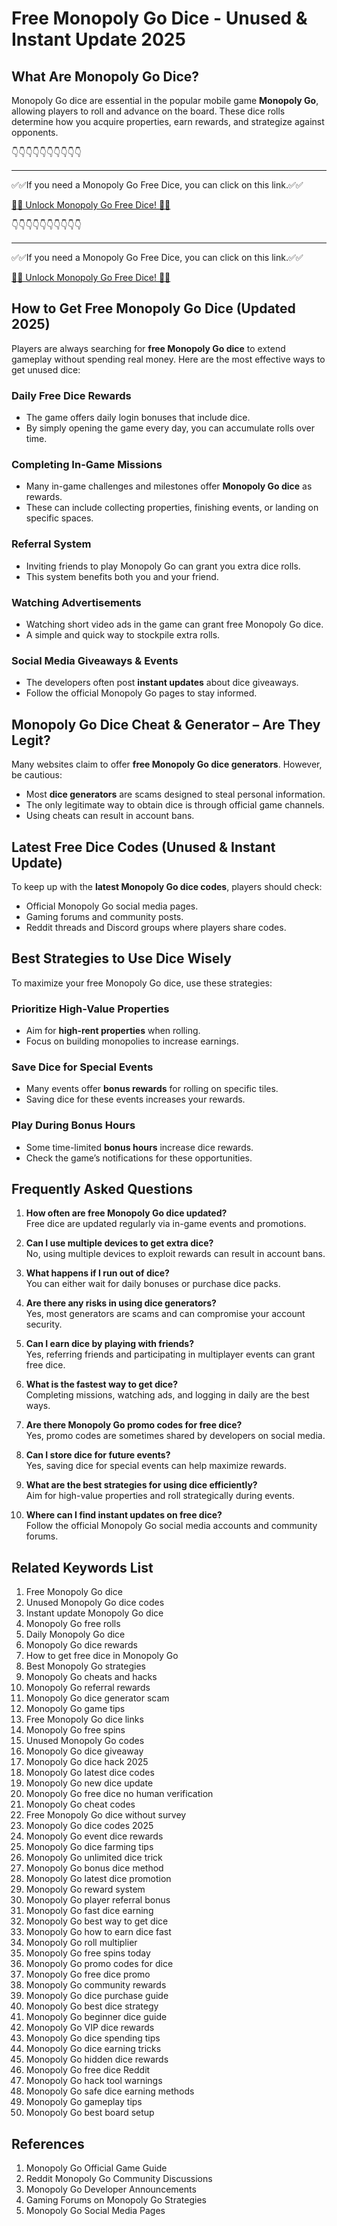 # Free Monopoly Go Dice - Unused & Instant Update 2025

## What Are Monopoly Go Dice?
Monopoly Go dice are essential in the popular mobile game **Monopoly Go**, allowing players to roll and advance on the board. These dice rolls determine how you acquire properties, earn rewards, and strategize against opponents.


👇👇👇👇👇👇👇👇👇👇

---

✅✅If you need a Monopoly Go Free Dice, you can click on this link.✅✅

[🎲🎲 Unlock Monopoly Go Free Dice! 🎲🎲 ](https://therewardgate.com/free-monopoly-dice/)


👇👇👇👇👇👇👇👇👇👇

---

✅✅If you need a Monopoly Go Free Dice, you can click on this link.✅✅

[🎲🎲 Unlock Monopoly Go Free Dice! 🎲🎲 ](https://therewardgate.com/free-monopoly-dice/)


## How to Get Free Monopoly Go Dice (Updated 2025)
Players are always searching for **free Monopoly Go dice** to extend gameplay without spending real money. Here are the most effective ways to get unused dice:

### Daily Free Dice Rewards
- The game offers daily login bonuses that include dice.
- By simply opening the game every day, you can accumulate rolls over time.

### Completing In-Game Missions
- Many in-game challenges and milestones offer **Monopoly Go dice** as rewards.
- These can include collecting properties, finishing events, or landing on specific spaces.

### Referral System
- Inviting friends to play Monopoly Go can grant you extra dice rolls.
- This system benefits both you and your friend.

### Watching Advertisements
- Watching short video ads in the game can grant free Monopoly Go dice.
- A simple and quick way to stockpile extra rolls.

### Social Media Giveaways & Events
- The developers often post **instant updates** about dice giveaways.
- Follow the official Monopoly Go pages to stay informed.

## Monopoly Go Dice Cheat & Generator – Are They Legit?
Many websites claim to offer **free Monopoly Go dice generators**. However, be cautious:

- Most **dice generators** are scams designed to steal personal information.
- The only legitimate way to obtain dice is through official game channels.
- Using cheats can result in account bans.

## Latest Free Dice Codes (Unused & Instant Update)
To keep up with the **latest Monopoly Go dice codes**, players should check:

- Official Monopoly Go social media pages.
- Gaming forums and community posts.
- Reddit threads and Discord groups where players share codes.

## Best Strategies to Use Dice Wisely
To maximize your free Monopoly Go dice, use these strategies:

### Prioritize High-Value Properties
- Aim for **high-rent properties** when rolling.
- Focus on building monopolies to increase earnings.

### Save Dice for Special Events
- Many events offer **bonus rewards** for rolling on specific tiles.
- Saving dice for these events increases your rewards.

### Play During Bonus Hours
- Some time-limited **bonus hours** increase dice rewards.
- Check the game’s notifications for these opportunities.

## Frequently Asked Questions

1. **How often are free Monopoly Go dice updated?**  
   Free dice are updated regularly via in-game events and promotions.

2. **Can I use multiple devices to get extra dice?**  
   No, using multiple devices to exploit rewards can result in account bans.

3. **What happens if I run out of dice?**  
   You can either wait for daily bonuses or purchase dice packs.

4. **Are there any risks in using dice generators?**  
   Yes, most generators are scams and can compromise your account security.

5. **Can I earn dice by playing with friends?**  
   Yes, referring friends and participating in multiplayer events can grant free dice.

6. **What is the fastest way to get dice?**  
   Completing missions, watching ads, and logging in daily are the best ways.

7. **Are there Monopoly Go promo codes for free dice?**  
   Yes, promo codes are sometimes shared by developers on social media.

8. **Can I store dice for future events?**  
   Yes, saving dice for special events can help maximize rewards.

9. **What are the best strategies for using dice efficiently?**  
   Aim for high-value properties and roll strategically during events.

10. **Where can I find instant updates on free dice?**  
    Follow the official Monopoly Go social media accounts and community forums.

## Related Keywords List
1. Free Monopoly Go dice
2. Unused Monopoly Go dice codes
3. Instant update Monopoly Go dice
4. Monopoly Go free rolls
5. Daily Monopoly Go dice
6. Monopoly Go dice rewards
7. How to get free dice in Monopoly Go
8. Best Monopoly Go strategies
9. Monopoly Go cheats and hacks
10. Monopoly Go referral rewards
11. Monopoly Go dice generator scam
12. Monopoly Go game tips
13. Free Monopoly Go dice links
14. Monopoly Go free spins
15. Unused Monopoly Go codes
16. Monopoly Go dice giveaway
17. Monopoly Go dice hack 2025
18. Monopoly Go latest dice codes
19. Monopoly Go new dice update
20. Monopoly Go free dice no human verification
21. Monopoly Go cheat codes
22. Free Monopoly Go dice without survey
23. Monopoly Go dice codes 2025
24. Monopoly Go event dice rewards
25. Monopoly Go dice farming tips
26. Monopoly Go unlimited dice trick
27. Monopoly Go bonus dice method
28. Monopoly Go latest dice promotion
29. Monopoly Go reward system
30. Monopoly Go player referral bonus
31. Monopoly Go fast dice earning
32. Monopoly Go best way to get dice
33. Monopoly Go how to earn dice fast
34. Monopoly Go roll multiplier
35. Monopoly Go free spins today
36. Monopoly Go promo codes for dice
37. Monopoly Go free dice promo
38. Monopoly Go community rewards
39. Monopoly Go dice purchase guide
40. Monopoly Go best dice strategy
41. Monopoly Go beginner dice guide
42. Monopoly Go VIP dice rewards
43. Monopoly Go dice spending tips
44. Monopoly Go dice earning tricks
45. Monopoly Go hidden dice rewards
46. Monopoly Go free dice Reddit
47. Monopoly Go hack tool warnings
48. Monopoly Go safe dice earning methods
49. Monopoly Go gameplay tips
50. Monopoly Go best board setup

## References
1. Monopoly Go Official Game Guide
2. Reddit Monopoly Go Community Discussions
3. Monopoly Go Developer Announcements
4. Gaming Forums on Monopoly Go Strategies
5. Monopoly Go Social Media Pages
